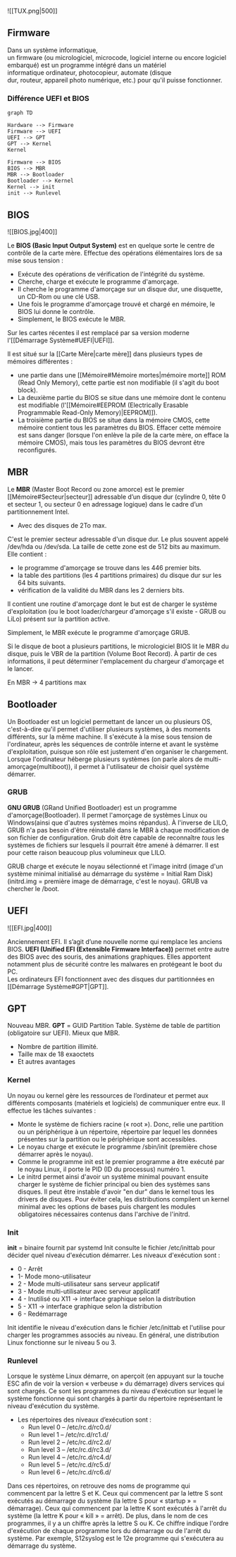 ![[TUX.png|500]]


## Firmware

Dans un système informatique, un firmware (ou micrologiciel, microcode, logiciel interne ou encore logiciel embarqué) est un programme intégré dans un matériel informatique ordinateur, photocopieur, automate (disque dur, routeur, appareil photo numérique, etc.) pour qu'il puisse fonctionner.

### Différence UEFI et BIOS
```mermaid
graph TD

Hardware --> Firmware
Firmware --> UEFI
UEFI --> GPT
GPT --> Kernel
Kernel

Firmware --> BIOS
BIOS --> MBR
MBR --> Bootloader
Bootloader --> Kernel
Kernel --> init
init --> Runlevel

```

## BIOS

![[BIOS.jpg|400]]

Le **BIOS (Basic Input Output System)** est en quelque sorte le centre de contrôle de la carte mère. Effectue des opérations élémentaires lors de sa mise sous tension :
-   Exécute des opérations de vérification de l'intégrité du système.
-   Cherche, charge et exécute le programme d'amorçage.
-   Il cherche le programme d'amorçage sur un disque dur, une disquette, un CD-Rom ou une clé USB.
-   Une fois le programme d'amorçage trouvé et chargé en mémoire, le BIOS lui donne le contrôle.
-   Simplement, le BIOS exécute le MBR.

Sur les cartes récentes il est remplacé par sa version moderne l'[[Démarrage Système#UEFI|UEFI]].

Il est situé sur la [[Carte Mère|carte mère]] dans plusieurs types de mémoires différentes : 
- une partie dans une [[Mémoire#Mémoire mortes|mémoire morte]] ROM (Read Only Memory), cette partie est non modifiable (il s'agit du boot block). 
- La deuxième partie du BIOS se situe dans une mémoire dont le contenu est modifiable (l'[[Mémoire#EEPROM (Electrically Erasable Programmable Read-Only Memory)|EEPROM]]). 
- La troisième partie du BIOS se situe dans la mémoire CMOS, cette mémoire contient tous les paramètres du BIOS. Effacer cette mémoire est sans danger (lorsque l'on enlève la pile de la carte mère, on efface la mémoire CMOS), mais tous les paramètres du BIOS devront être reconfigurés.

## MBR

Le **MBR** (Master Boot Record ou zone amorce) est le premier [[Mémoire#Secteur|secteur]] adressable d’un disque dur (cylindre 0, tête 0 et secteur 1, ou secteur 0 en adressage logique) dans le cadre d’un partitionnement Intel.

- Avec des disques de 2To max.

C'est le premier secteur adressable d'un disque dur. Le plus souvent appelé /dev/hda ou /dev/sda.
La taille de cette zone est de 512 bits au maximum. Elle contient :  
- le programme d'amorçage se trouve dans les 446 premier bits.
- la table des partitions (les 4 partitions primaires) du disque dur sur les 64 bits suivants.
- vérification de la validité du MBR dans les 2 derniers bits. 

Il contient une routine d'amorçage dont le but est de charger le système d'exploitation (ou le boot loader/chargeur d'amorçage s'il existe - GRUB ou LiLo) présent sur la partition active.

Simplement, le MBR exécute le programme d'amorçage GRUB.

Si le disque de boot a plusieurs partitions, le micrologiciel BIOS lit le MBR du disque, puis le VBR de la partition (Volume Boot Record). À partir de ces informations, il peut déterminer l'emplacement du chargeur d'amorçage et le lancer.

En MBR -> 4 partitions max

## Bootloader

Un Bootloader est un logiciel permettant de lancer un ou plusieurs OS, c'est-à-dire qu'il permet d'utiliser plusieurs systèmes, à des moments différents, sur la même machine. Il s'exécute à la mise sous tension de l'ordinateur, après les séquences de contrôle interne et avant le système d'exploitation, puisque son rôle est justement d'en organiser le chargement. Lorsque l'ordinateur héberge plusieurs systèmes (on parle alors de multi-amorçage(multiboot)), il permet à l'utilisateur de choisir quel système démarrer.

### GRUB

**GNU GRUB** (GRand Unified Bootloader) est un programme d'amorçage(Bootloader). 
Il permet l'amorçage de systèmes Linux ou Windows(ainsi que d'autres systèmes moins répandus). À l'inverse de LILO, GRUB n'a pas besoin d'être réinstallé dans le MBR à chaque modification de son fichier de configuration.
Grub doit être capable de reconnaître _tous_ les systèmes de fichiers sur lesquels il pourrait être amené à démarrer. Il est pour cette raison beaucoup plus volumineux que LILO.

GRUB charge et exécute le noyau sélectionné et l'image initrd (image d'un système minimal initialisé au démarrage du système = Initial Ram Disk) (initrd.img = première image de démarrage, c'est le noyau). GRUB va chercher le /boot.

## UEFI

![[EFI.jpg|400]]

Anciennement EFI. Il s’agit d’une nouvelle norme qui remplace les anciens BIOS.
**UEFI (Unified EFI (Extensible Firmware Interface))** permet entre autre des BIOS avec des souris, des animations graphiques. Elles apportent notamment plus de sécurité contre les malwares en protégeant le boot du PC.  
Les ordinateurs EFI fonctionnent avec des disques dur partitionnées en [[Démarrage Système#GPT|GPT]].  

## GPT

Nouveau MBR.
**GPT** = GUID Partition Table. Système de table de partition (obligatoire sur UEFI). Mieux que MBR.
- Nombre de partition illimité.
- Taille max de 18 exaoctets
- Et autres avantages

### Kernel

Un noyau ou kernel gère les ressources de l’ordinateur et permet aux différents composants (matériels et logiciels) de communiquer entre eux. Il effectue les tâches suivantes :
- Monte le système de fichiers racine (« root »). Donc, relie une partition ou un périphérique à un répertoire, répertoire par lequel les données présentes sur la partition ou le périphérique sont accessibles.
- Le noyau charge et exécute le programme /sbin/init (première chose démarrer après le noyau).
- Comme le programme init est le premier programme a être exécuté par le noyau Linux, il porte le PID (ID du processus) numéro 1.
- Le initrd permet ainsi d'avoir un système minimal pouvant ensuite charger le système de fichier principal ou bien des systèmes sans disques. Il peut être instable d'avoir "en dur" dans le kernel tous les drivers de disques. Pour éviter cela, les distributions compilent un kernel minimal avec les options de bases puis chargent les modules obligatoires nécessaires contenus dans l'archive de l'initrd.

### Init

**init** = binaire fournit par systemd
Init consulte le fichier /etc/inittab pour décider quel niveau d'exécution démarrer.
Les niveaux d'exécution sont :  
- 0 - Arrêt
- 1- Mode mono-utilisateur
- 2 - Mode multi-utilisateur sans serveur applicatif
- 3 - Mode multi-utilisateur avec serveur applicatif
- 4 - Inutilisé ou X11 -> interface graphique selon la distribution
- 5 - X11 -> interface graphique selon la distribution
- 6 - Redémarrage    

Init identifie le niveau d'exécution dans le fichier /etc/inittab et l'utilise pour charger les programmes associés au niveau. En général, une distribution Linux fonctionne sur le niveau 5 ou 3.

### Runlevel

Lorsque le système Linux démarre, on aperçoit (en appuyant sur la touche ESC afin de voir la version « verbeuse » du démarrage) divers services qui sont chargés. Ce sont les programmes du niveau d'exécution sur lequel le système fonctionne qui sont chargés à partir du répertoire représentant le niveau d'exécution du système.
- Les répertoires des niveaux d’exécution sont :  
	- Run level 0 – /etc/rc.d/rc0.d/
	- Run level 1 – /etc/rc.d/rc1.d/
	- Run level 2 – /etc/rc.d/rc2.d/
	- Run level 3 – /etc/rc.d/rc3.d/
	- Run level 4 – /etc/rc.d/rc4.d/
	- Run level 5 – /etc/rc.d/rc5.d/
	- Run level 6 – /etc/rc.d/rc6.d/  

Dans ces répertoires, on retrouve des noms de programme qui commencent par la lettre S et K.
Ceux qui commencent par la lettre S sont exécutés au démarrage du système (la lettre S pour « startup » = démarrage).
Ceux qui commencent par la lettre K sont exécutés à l'arrêt du système (la lettre K pour « kill » = arrêt).
De plus, dans le nom de ces programmes, il y a un chiffre après la lettre S ou K. Ce chiffre indique l'ordre d'exécution de chaque programme lors du démarrage ou de l'arrêt du système. Par exemple, S12syslog est le 12e programme qui s'exécutera au démarrage du système.